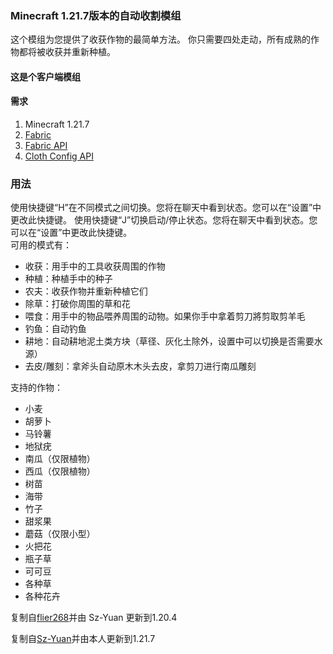 ### Minecraft 1.21.7版本的自动收割模组
这个模组为您提供了收获作物的最简单方法。
你只需要四处走动，所有成熟的作物都将被收获并重新种植。

#### 这是个客户端模组

#### 需求
1. Minecraft 1.21.7
2. [Fabric](https://fabricmc.net/wiki/install)
3. [Fabric API](https://modrinth.com/mod/fabric-api)  
4. [Cloth Config API](https://modrinth.com/mod/cloth-config)

### 用法
使用快捷键“H”在不同模式之间切换。您将在聊天中看到状态。您可以在“设置”中更改此快捷键。
使用快捷键“J”切换启动/停止状态。您将在聊天中看到状态。您可以在“设置”中更改此快捷键。  
可用的模式有：

- 收获：用手中的工具收获周围的作物
- 种植：种植手中的种子
- 农夫：收获作物并重新种植它们
- 除草：打破你周围的草和花
- 喂食：用手中的物品喂养周围的动物。如果你手中拿着剪刀將剪取剪羊毛
- 钓鱼：自动钓鱼
- 耕地：自动耕地泥土类方块（草径、灰化土除外，设置中可以切换是否需要水源）
- 去皮/雕刻：拿斧头自动原木木头去皮，拿剪刀进行南瓜雕刻

支持的作物：

- 小麦
- 胡萝卜
- 马铃薯
- 地狱疣
- 南瓜（仅限植物）
- 西瓜（仅限植物）
- 树苗
- 海带
- 竹子
- 甜浆果
- 蘑菇（仅限小型）
- 火把花
- 瓶子草
- 可可豆
- 各种草
- 各种花卉


复制自[flier268](https://github.com/flier268/AutoHarvestMod)并由 Sz-Yuan 更新到1.20.4

复制自[Sz-Yuan](https://github.com/Sz-Yuan/AutoHarvest/tree/1.21-1.3)并由本人更新到1.21.7
